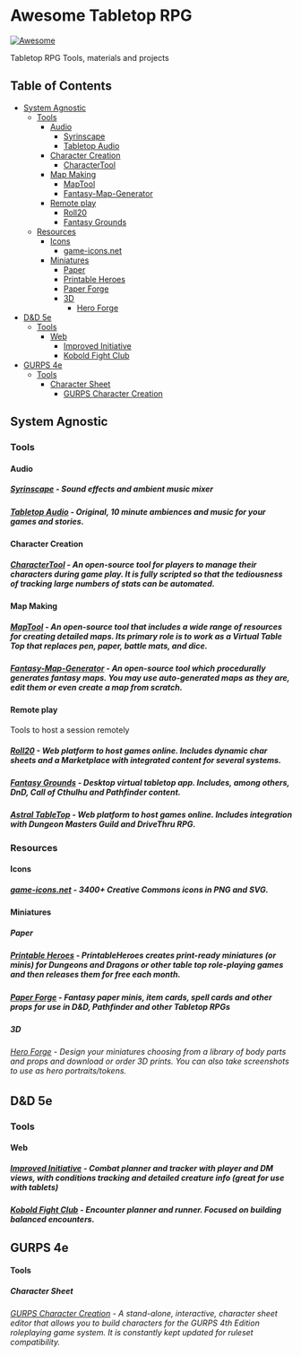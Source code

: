 # Awesome Tabletop RPG
[![Awesome](https://awesome.re/badge.svg)](https://awesome.re)

Tabletop RPG Tools, materials and projects

## Table of Contents

<!-- Use `npx markdown-toc -i README.md` to update this TOC -->

<!-- toc -->

- [System Agnostic](#system-agnostic)
  * [Tools](#tools)
    + [Audio](#audio)
      - [Syrinscape](#syrinscape)
      - [Tabletop Audio](#tabletop-audio)
    + [Character Creation](#character-creation)
      - [CharacterTool](#charactertool)
    + [Map Making](#map-making)
      - [MapTool](#maptool)
      - [Fantasy-Map-Generator](#fantasy-map-generator)
    + [Remote play](#remote-play)
      - [Roll20](#roll20)
      - [Fantasy Grounds](#fantasy-grounds)
  * [Resources](#resources)
    + [Icons](#icons)
      - [game-icons.net](#game-iconsnet)
    + [Miniatures](#miniatures)
      - [Paper](#paper)
      - [Printable Heroes](#printable-heroes)
      - [Paper Forge](#paper-forge)
      - [3D](#3d)
        * [Hero Forge](#hero-forge)
- [D&D 5e](#dd-5e)
  * [Tools](#tools-1)
    + [Web](#web)
      - [Improved Initiative](#improved-initiative)
      - [Kobold Fight Club](#kobold-fight-club)
- [GURPS 4e](#gurps-4e)
    + [Tools](#tools-2)
      - [Character Sheet](#character-sheet)
        * [GURPS Character Creation](#gurps-character-creation)

<!-- tocstop -->

## System Agnostic

### Tools

#### Audio

##### [Syrinscape](https://syrinscape.com/) - Sound effects and ambient music mixer
##### [Tabletop Audio](https://tabletopaudio.com/) - Original, 10 minute ambiences and music for your games and stories.

#### Character Creation

##### [CharacterTool](http://www.rptools.net/toolbox/character-tool/) - An open-source tool for players to manage their characters during game play. It is fully scripted so that the tediousness of tracking large numbers of stats can be automated.

#### Map Making
##### [MapTool](http://www.rptools.net/toolbox/maptool/) - An open-source tool that includes a wide range of resources for creating detailed maps. Its primary role is to work as a Virtual Table Top that replaces pen, paper, battle mats, and dice.
##### [Fantasy-Map-Generator](https://azgaar.github.io/Fantasy-Map-Generator/) - An open-source tool which procedurally generates fantasy maps. You may use auto-generated maps as they are, edit them or even create a map from scratch.

#### Remote play
Tools to host a session remotely

##### [Roll20](https://roll20.net/) - Web platform to host games online. Includes dynamic char sheets and a Marketplace with integrated content for several systems.
##### [Fantasy Grounds](https://www.fantasygrounds.com) - Desktop virtual tabletop app. Includes, among others, DnD, Call of Cthulhu and Pathfinder content.
##### [Astral TableTop](https://www.astraltabletop.com/) - Web platform to host games online. Includes integration with Dungeon Masters Guild and DriveThru RPG.

### Resources

#### Icons

##### [game-icons.net](https://game-icons.net) - 3400+ Creative Commons icons in PNG and SVG.

#### Miniatures

##### Paper

##### [Printable Heroes](https://printableheroes.com) - PrintableHeroes creates print-ready miniatures (or minis) for Dungeons and Dragons or other table top role-playing games and then releases them for free each month.
##### [Paper Forge](https://www.patreon.com/paperforge) -  Fantasy paper minis, item cards, spell cards and other props for use in D&D, Pathfinder and other Tabletop RPGs

##### 3D

###### [Hero Forge](https://www.heroforge.com/) - Design your miniatures choosing from a library of body parts and props and download or order 3D prints. You can also take screenshots to use as hero portraits/tokens.

## D&D 5e

### Tools

#### Web

##### [Improved Initiative](http://www.improved-initiative.com/) - Combat planner and tracker with player and DM views, with conditions tracking and detailed creature info (great for use with tablets)
##### [Kobold Fight Club](http://kobold.club) - Encounter planner and runner. Focused on building balanced encounters.

## GURPS 4e

#### Tools

##### Character Sheet

###### [GURPS Character Creation](http://gurpscharactersheet.com/) - A stand-alone, interactive, character sheet editor that allows you to build characters for the GURPS 4th Edition roleplaying game system. It is constantly kept updated for ruleset compatibility.
